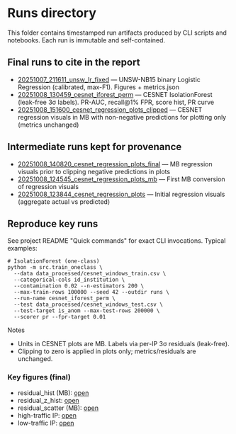 # Runs directory

This folder contains timestamped run artifacts produced by CLI scripts and notebooks. Each run is immutable and self-contained.

## Final runs to cite in the report
- [20251007_211611_unsw_lr_fixed](20251007_211611_unsw_lr_fixed) — UNSW-NB15 binary Logistic Regression (calibrated, max-F1). Figures + metrics.json
- [20251008_130459_cesnet_iforest_perm](20251008_130459_cesnet_iforest_perm) — CESNET IsolationForest (leak-free 3σ labels). PR-AUC, recall@1% FPR, score hist, PR curve
- [20251008_151600_cesnet_regression_plots_clipped](20251008_151600_cesnet_regression_plots_clipped) — CESNET regression visuals in MB with non-negative predictions for plotting only (metrics unchanged)

## Intermediate runs kept for provenance
- [20251008_140820_cesnet_regression_plots_final](20251008_140820_cesnet_regression_plots_final) — MB regression visuals prior to clipping negative predictions in plots
- [20251008_124545_cesnet_regression_plots_mb](20251008_124545_cesnet_regression_plots_mb) — First MB conversion of regression visuals
- [20251008_123844_cesnet_regression_plots](20251008_123844_cesnet_regression_plots) — Initial regression visuals (aggregate actual vs predicted)

## Reproduce key runs
See project README "Quick commands" for exact CLI invocations. Typical examples:

```
# IsolationForest (one-class)
python -m src.train_oneclass \
  --data data_processed/cesnet_windows_train.csv \
  --categorical-cols id_institution \
  --contamination 0.02 --n-estimators 200 \
  --max-train-rows 100000 --seed 42 --outdir runs \
  --run-name cesnet_iforest_perm \
  --test data_processed/cesnet_windows_test.csv \
  --test-target is_anom --max-test-rows 200000 \
  --scorer pr --fpr-target 0.01
```

Notes
- Units in CESNET plots are MB. Labels via per-IP 3σ residuals (leak-free).
- Clipping to zero is applied in plots only; metrics/residuals are unchanged.


### Key figures (final)
- residual_hist (MB): [open](20251008_151600_cesnet_regression_plots_clipped/figures/residual_hist_mb.png)
- residual_z_hist: [open](20251008_151600_cesnet_regression_plots_clipped/figures/residual_z_hist.png)
- residual_scatter (MB): [open](20251008_151600_cesnet_regression_plots_clipped/figures/residual_scatter_mb.png)
- high-traffic IP: [open](20251008_151600_cesnet_regression_plots_clipped/figures/actual_vs_pred_ip11069_mb.png)
- low-traffic IP: [open](20251008_151600_cesnet_regression_plots_clipped/figures/actual_vs_pred_ip1654964_mb.png)
